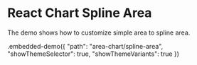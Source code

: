 # React Chart Spline Area

The demo shows how to customize simple area to spline area.

.embedded-demo({ "path": "area-chart/spline-area", "showThemeSelector": true, "showThemeVariants": true })
